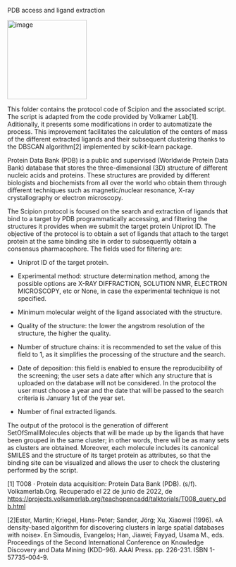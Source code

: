 PDB access and ligand extraction

<img width="180" alt="image" src="https://user-images.githubusercontent.com/83068588/175131200-7e794edb-802e-4812-8e22-f86610852590.png">


This folder contains the protocol code of Scipion and the associated script. The script is adapted from the code provided by Volkamer Lab[1]. 
Aditionally, it presents some modifications in order to automatizate the process. This improvement facilitates the calculation of the centers of mass of the different extracted ligands and their subsequent clustering thanks to the DBSCAN algorithm[2] implemented by scikit-learn package.


Protein Data Bank (PDB) is a public and supervised (Worldwide Protein Data Bank) database that stores the three-dimensional (3D) structure of different nucleic acids and proteins. 
These structures are provided by different biologists and biochemists from all over the world who obtain them through different techniques such as magnetic/nuclear resonance, X-ray crystallography or electron microscopy.

The Scipion protocol is focused on the search and extraction of ligands that bind to a target by PDB programmatically accessing, and filtering the structures it provides when we submit the target protein Uniprot ID. The objective of the protocol is to obtain a set of ligands that attach to the target protein at the same binding site in order to subsequently obtain a consensus pharmacophore. 
The fields used for filtering are: 
-	Uniprot ID of the target protein.

-	Experimental method: structure determination method, among the possible options are X-RAY DIFFRACTION, SOLUTION NMR, ELECTRON MICROSCOPY, etc or None, in case the experimental technique is not specified.

-	Minimum molecular weight of the ligand associated with the structure. 

-	Quality of the structure: the lower the angstrom resolution of the structure, the higher the quality.

-	Number of structure chains: it is recommended to set the value of this field to 1, as it simplifies the processing of the structure and the search.

-	Date of deposition: this field is enabled to ensure the reproducibility of the screening; the user sets a date after which any structure that is uploaded on the database will not be considered. In the protocol the user must choose a year and the date that will be passed to the search criteria is January 1st of the year set.

-	Number of final extracted ligands.


The output of the protocol is the generation of different SetOfSmallMolecules objects that will be made up by the ligands that have been grouped in the same cluster; in other words, there will be as many sets as clusters are obtained. 
Moreover, each molecule includes its canonical SMILES and the structure of its target protein as attributes, so that the binding site can be visualized and allows the user to check the clustering performed by the script.


[1] T008 · Protein data acquisition: Protein Data Bank (PDB). (s/f). Volkamerlab.Org. Recuperado el 22 de junio de 2022, de https://projects.volkamerlab.org/teachopencadd/talktorials/T008_query_pdb.html

[2]Ester, Martin; Kriegel, Hans-Peter; Sander, Jörg; Xu, Xiaowei (1996). «A density-based algorithm for discovering clusters in large spatial databases with noise». En Simoudis, Evangelos; Han, Jiawei; Fayyad, Usama M., eds. Proceedings of the Second International Conference on Knowledge Discovery and Data Mining (KDD-96). AAAI Press. pp. 226-231. ISBN 1-57735-004-9.
